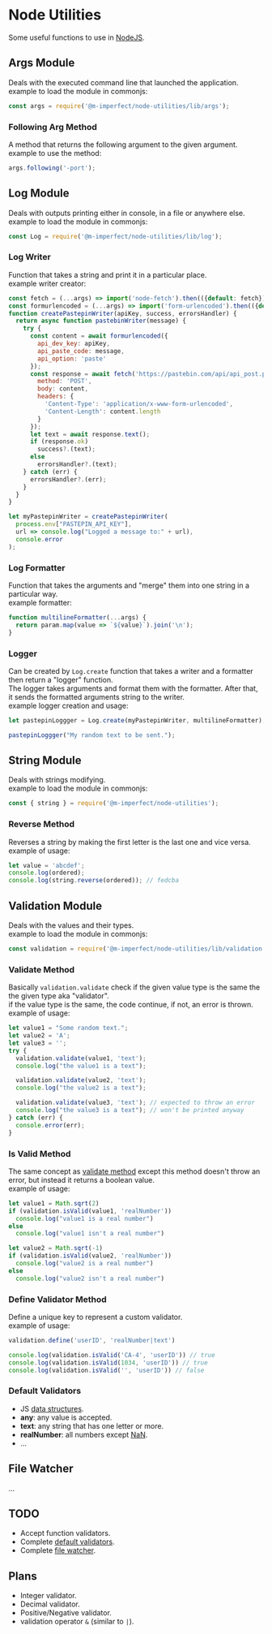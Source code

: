 # Node Utilities
Some useful functions to use in [NodeJS](https://nodejs.org/).

## Args Module
Deals with the executed command line that launched the application.  
example to load the module in commonjs:
```js
const args = require('@m-imperfect/node-utilities/lib/args');
```

### Following Arg Method
A method that returns the following argument to the given argument.  
example to use the method:
```js
args.following('-port');
```

## Log Module
Deals with outputs printing either in console, in a file or anywhere else.  
example to load the module in commonjs:
```js
const Log = require('@m-imperfect/node-utilities/lib/log');
```

### Log Writer
Function that takes a string and print it in a particular place.  
example writer creator:
```js
const fetch = (...args) => import('node-fetch').then(({default: fetch}) => fetch(...args));
const formurlencoded = (...args) => import('form-urlencoded').then(({default: formurlencoded}) => formurlencoded(...args));
function createPastepinWriter(apiKey, success, errorsHandler) {
  return async function pastebinWriter(message) {
    try {
      const content = await formurlencoded({
        api_dev_key: apiKey,
        api_paste_code: message,
        api_option: 'paste'
      });
      const response = await fetch('https://pastebin.com/api/api_post.php', {
        method: 'POST',
        body: content,
        headers: {
          'Content-Type': 'application/x-www-form-urlencoded',
          'Content-Length': content.length
        }
      });
      let text = await response.text();
      if (response.ok)
        success?.(text);
      else
        errorsHandler?.(text);
    } catch (err) {
      errorsHandler?.(err);
    }
  }
}

let myPastepinWriter = createPastepinWriter(
  process.env["PASTEPIN_API_KEY"],
  url => console.log("Logged a message to:" + url),
  console.error
);
```

### Log Formatter
Function that takes the arguments and "merge" them into one string in a particular way.  
example formatter:
```js
function multilineFormatter(...args) {
  return param.map(value => `${value}`).join('\n');
}
```

### Logger
Can be created by `Log.create` function that takes a writer and a formatter then return a "logger" function.  
The logger takes arguments and format them with the formatter. After that, it sends the formatted arguments string to the writer.  
example logger creation and usage:
```js
let pastepinLoggger = Log.create(myPastepinWriter, multilineFormatter);

pastepinLoggger("My random text to be sent.");
```

## String Module
Deals with strings modifying.  
example to load the module in commonjs:
```js
const { string } = require('@m-imperfect/node-utilities');
```

### Reverse Method
Reverses a string by making the first letter is the last one and vice versa.  
example of usage:
```js
let value = 'abcdef';
console.log(ordered);
console.log(string.reverse(ordered)); // fedcba
```

## Validation Module
Deals with the values and their types.  
example to load the module in commonjs:
```js
const validation = require('@m-imperfect/node-utilities/lib/validation');
```

### Validate Method
Basically `validation.validate` check if the given value type is the same the the given type aka "validator".  
if the value type is the same, the code continue, if not, an error is thrown.
example of usage:
```js
let value1 = "Some random text.";
let value2 = 'A';
let value3 = '';
try {
  validation.validate(value1, 'text');
  console.log("the value1 is a text");

  validation.validate(value2, 'text');
  console.log("the value2 is a text");

  validation.validate(value3, 'text'); // expected to throw an error
  console.log("the value3 is a text"); // won't be printed anyway
} catch (err) {
  console.error(err);
}
```

### Is Valid Method
The same concept as [validate method](#Validate-Method) except this method doesn't throw an error, but instead it returns a boolean value.  
example of usage:
```js
let value1 = Math.sqrt(2)
if (validation.isValid(value1, 'realNumber'))
  console.log("value1 is a real number")
else
  console.log("value1 isn't a real number")

let value2 = Math.sqrt(-1)
if (validation.isValid(value2, 'realNumber'))
  console.log("value2 is a real number")
else
  console.log("value2 isn't a real number")
```

### Define Validator Method
Define a unique key to represent a custom validator.  
example of usage:
```js
validation.define('userID', 'realNumber|text')

console.log(validation.isValid('CA-4', 'userID')) // true
console.log(validation.isValid(1034, 'userID')) // true
console.log(validation.isValid('', 'userID')) // false
```

### Default Validators
- JS [data structures](https://developer.mozilla.org/en-US/docs/Web/JavaScript/Data_structures).
- **any**: any value is accepted.
- **text**: any string that has one letter or more.
- **realNumber**: all numbers except [NaN](https://developer.mozilla.org/en-US/docs/Web/JavaScript/Reference/Global_Objects/NaN).
- ...

## File Watcher
...

## TODO
- Accept function validators.
- Complete [default validators](#Default-Validators).
- Complete [file watcher](#File-Watcher).

## Plans
- Integer validator.
- Decimal validator.
- Positive/Negative validator.
- validation operator `&` (similar to `|`).
